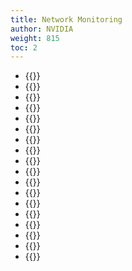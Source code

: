 ```yaml
---
title: Network Monitoring
author: NVIDIA
weight: 815
toc: 2
---
```


- {{<link title="BGP">}}
- {{<link title="DPUs">}}
- {{<link title="EVPN">}}
- {{<link title="Hosts">}}
- {{<link title="Interfaces">}}
- {{<link title="IP">}}
- {{<link title="LLDP">}}
- {{<link title="MAC Addresses">}}
- {{<link title="MLAG">}}
- {{<link title="Network Topology">}}
- {{<link title="NTP">}}
- {{<link title="OSPF">}}
- {{<link title="PTP">}}
- {{<link title="RoCE">}}
- {{<link title="STP">}}
- {{<link title="Switches">}}
- {{<link title="VLAN">}}
- {{<link title="VXLAN">}}